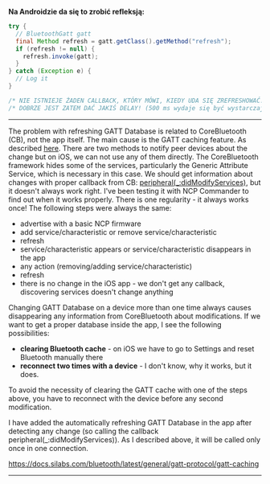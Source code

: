 **Na Androidzie da się to zrobić refleksją:**
```java
try {
  // BluetoothGatt gatt
  final Method refresh = gatt.getClass().getMethod("refresh");
  if (refresh != null) {
    refresh.invoke(gatt);
  }
} catch (Exception e) {
  // Log it
}

/* NIE ISTNIEJE ŻADEN CALLBACK, KTÓRY MÓWI, KIEDY UDA SIĘ ZREFRESHOWAĆ! */
/* DOBRZE JEST ZATEM DAĆ JAKIŚ DELAY! (500 ms wydaje się być wystarczające. */
```


---

The problem with refreshing GATT Database is related to CoreBluetooth (CB), not the app itself. The main cause is the GATT caching feature. As described [here](https://docs.silabs.com/bluetooth/latest/general/gatt-protocol/gatt-caching). There are two methods to notify peer devices about the change but on iOS, we can not use any of them directly. The CoreBluetooth framework hides some of the services, particularly the Generic Attribute Service, which is necessary in this case. We should get information about changes with proper callback from CB: [peripheral(_:didModifyServices)](https://developer.apple.com/documentation/corebluetooth/cbperipheraldelegate/1518865-peripheral), but it doesn't always work right. I've been testing it with NCP Commander to find out when it works properly. There is one regularity - it always works once! The following steps were always the same:

-   advertise with a basic NCP firmware
-   add service/characteristic or remove service/characteristic
-   refresh
-   service/characteristic appears or service/characteristic disappears in the app
-   any action (removing/adding service/characteristic)
-   refresh
-   there is no change in the iOS app - we don't get any callback, discovering services doesn't change anything

Changing GATT Database on a device more than one time always causes disappearing any information from CoreBluetooth about modifications. If we want to get a proper database inside the app, I see the following possibilities:

-   **clearing Bluetooth cache** - on iOS we have to go to Settings and reset Bluetooth manually there
-   **reconnect two times with a device** - I don't know, why it works, but it does. 

To avoid the necessity of clearing the GATT cache with one of the steps above, you have to reconnect with the device before any second modification. 

I have added the automatically refreshing GATT Database in the app after detecting any change (so calling the callback peripheral(_:didModifyServices)). As I described above, it will be called only once in one connection.

https://docs.silabs.com/bluetooth/latest/general/gatt-protocol/gatt-caching

---

